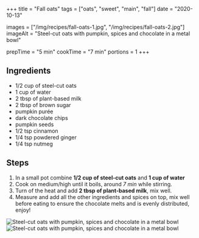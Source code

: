 +++
title = "Fall oats"
tags = ["oats", "sweet", "main", "fall"]
date = "2020-10-13"

images = ["/img/recipes/fall-oats-1.jpg", "/img/recipes/fall-oats-2.jpg"]
imageAlt = "Steel-cut oats with pumpkin, spices and chocolate in a metal bowl"

prepTime = "5 min"
cookTime = "7 min"
portions = 1
+++

<div class="recipe-content">
<div class="ingredients">

## Ingredients  

- 1/2 cup of steel-cut oats
- 1 cup of water
- 2 tbsp of plant-based milk
- 2 tbsp of brown sugar
- pumpkin purée
- dark chocolate chips
- pumpkin seeds
- 1/2 tsp cinnamon
- 1/4 tsp powdered ginger
- 1/4 tsp nutmeg

</div>
<div class="steps">

## Steps

1. In a small pot combine **1/2 cup of steel-cut oats** and **1 cup of water**
2. Cook on medium/high until it boils, around *7 min* while stirring.
3. Turn of the heat and add **2 tbsp of plant-based milk**, mix well.
4. Measure and add all the other ingredients and spices on top, mix well before eating to ensure the chocolate melts and is evenly distributed, enjoy!

</div>
</div>

![Steel-cut oats with pumpkin, spices and chocolate in a metal bowl](/img/recipes/fall-oats-1.jpg)
![Steel-cut oats with pumpkin, spices and chocolate in a metal bowl](/img/recipes/fall-oats-2.jpg)

